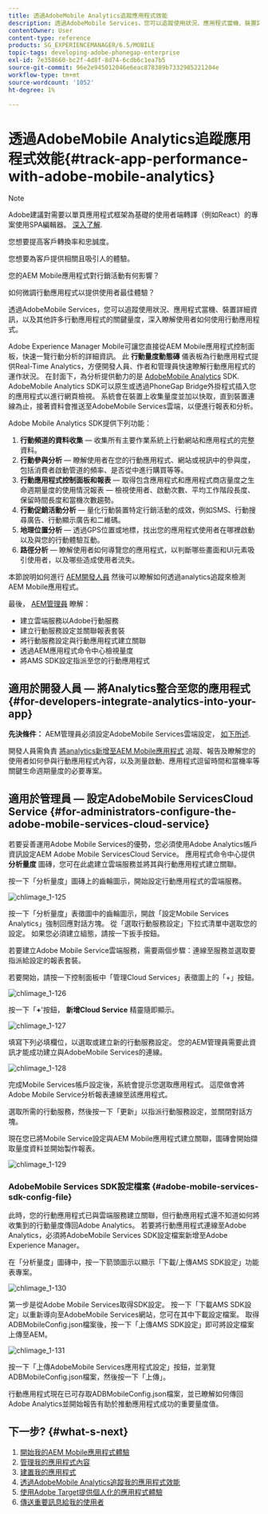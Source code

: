 ```yaml
---
title: 透過AdobeMobile Analytics追蹤應用程式效能
description: 透過AdobeMobile Services，您可以追蹤使用狀況、應用程式當機、裝置詳細資訊，以及其他許多行動應用程式的關鍵量度，深入瞭解使用者如何使用行動應用程式。 請詳閱本頁以瞭解更多資訊。
contentOwner: User
content-type: reference
products: SG_EXPERIENCEMANAGER/6.5/MOBILE
topic-tags: developing-adobe-phonegap-enterprise
exl-id: 7e358660-bc2f-4d8f-8d74-6cdb6c1ea7b5
source-git-commit: 96e2e945012046e6eac878389b7332985221204e
workflow-type: tm+mt
source-wordcount: '1052'
ht-degree: 1%

---
```


# 透過AdobeMobile Analytics追蹤應用程式效能{#track-app-performance-with-adobe-mobile-analytics}

>[!NOTE]
>
>Adobe建議對需要以單頁應用程式框架為基礎的使用者端轉譯（例如React）的專案使用SPA編輯器。 [深入了解](/help/sites-developing/spa-overview.md).

您想要提高客戶轉換率和忠誠度。

您想要為客戶提供相關且吸引人的體驗。

您的AEM Mobile應用程式對行銷活動有何影響？

如何微調行動應用程式以提供使用者最佳體驗？

透過AdobeMobile Services，您可以追蹤使用狀況、應用程式當機、裝置詳細資訊，以及其他許多行動應用程式的關鍵量度，深入瞭解使用者如何使用行動應用程式。

Adobe Experience Manager Mobile可讓您直接從AEM Mobile應用程式控制面板，快速一覽行動分析的詳細資訊。 此 **行動量度動態磚** 儀表板為行動應用程式提供Real-Time Analytics，方便開發人員、作者和管理員快速瞭解行動應用程式的運作狀況。 在封面下，為分析提供動力的是 [AdobeMobile Analytics](https://business.adobe.com/products/analytics/mobile-marketing.html) SDK. AdobeMobile Analytics SDK可以原生或透過PhoneGap Bridge外掛程式插入您的應用程式以進行網頁檢視。 系統會在裝置上收集量度並加以快取，直到裝置連線為止，接著資料會推送至AdobeMobile Services雲端，以便進行報表和分析。

Adobe Mobile Analytics SDK提供下列功能：

1. **行動頻道的資料收集**  — 收集所有主要作業系統上行動網站和應用程式的完整資料。
1. **行動參與分析**  — 瞭解使用者在您的行動應用程式、網站或視訊中的參與度，包括消費者啟動管道的頻率、是否從中進行購買等等。
1. **行動應用程式控制面板和報表**  — 取得包含應用程式和應用程式商店量度之生命週期量度的使用情況報表 — 檢視使用者、啟動次數、平均工作階段長度、保留時間長度和當機次數趨勢。
1. **行動促銷活動分析**  — 量化行動裝置特定行銷活動的成效，例如SMS、行動搜尋廣告、行動顯示廣告和二維碼。
1. **地理位置分析**  — 透過GPS位置或地標，找出您的應用程式使用者在哪裡啟動以及與您的行動體驗互動。
1. **路徑分析**  — 瞭解使用者如何導覽您的應用程式，以判斷哪些畫面和UI元素吸引使用者，以及哪些造成使用者流失。

本節說明如何進行 [AEM開發人員](#developers) 然後可以瞭解如何透過analytics追蹤來檢測AEM Mobile應用程式。

最後， [AEM管理員](#administrators) 瞭解：

* 建立雲端服務以Adobe行動服務
* 建立行動服務設定並關聯報表套裝
* 將行動服務設定與行動應用程式建立關聯
* 透過AEM應用程式命令中心檢視量度
* 將AMS SDK設定指派至您的行動應用程式

## 適用於開發人員 — 將Analytics整合至您的應用程式 {#for-developers-integrate-analytics-into-your-app}

**先決條件：** AEM管理員必須設定AdobeMobile Services雲端設定， [如下所述](#amscloudserviceconfig).

開發人員需負責 [將analytics新增至AEM Mobile應用程式](/help/mobile/phonegap-add-analytics-to-apps.md) 追蹤、報告及瞭解您的使用者如何參與行動應用程式內容，以及測量啟動、應用程式逗留時間和當機率等關鍵生命週期量度的必要專案。

## 適用於管理員 — 設定AdobeMobile ServicesCloud Service {#for-administrators-configure-the-adobe-mobile-services-cloud-service}

若要妥善運用Adobe Mobile Services的優勢，您必須使用Adobe Analytics帳戶資訊設定AEM Adobe Mobile ServicesCloud Service。 應用程式命令中心提供 **分析量度** 圖磚，您可在此處建立雲端服務並將其與行動應用程式建立關聯。

按一下「分析量度」圖磚上的齒輪圖示，開始設定行動應用程式的雲端服務。

![chlimage_1-125](assets/chlimage_1-125.png)

按一下「分析量度」表徵圖中的齒輪圖示，開啟「設定Mobile Services Analytics」強制回應對話方塊。 從「選取行動服務設定」下拉式清單中選取您的設定。 如果您必須建立組態，請按一下扳手按鈕。

若要建立Adobe Mobile Service雲端服務，需要兩個步驟：連線至服務並選取要指派給設定的報表套裝。

若要開始，請按一下控制面板中「管理Cloud Services」表徵圖上的「+」按鈕。

![chlimage_1-126](assets/chlimage_1-126.png)

按一下「**+**&#39;按鈕， **新增Cloud Service** 精靈隨即顯示。

![chlimage_1-127](assets/chlimage_1-127.png)

填寫下列必填欄位，以選取或建立新的行動服務設定。 您的AEM管理員需要此資訊才能成功建立與AdobeMobile Services的連線。

![chlimage_1-128](assets/chlimage_1-128.png)

完成Mobile Services帳戶設定後，系統會提示您選取應用程式。 這麼做會將Adobe Mobile Service分析報表連線至該應用程式。

選取所需的行動服務，然後按一下「更新」以指派行動服務設定，並關閉對話方塊。

現在您已將Mobile Service設定與AEM Mobile應用程式建立關聯，圖磚會開始擷取量度資料並開始製作報表。

![chlimage_1-129](assets/chlimage_1-129.png)

### AdobeMobile Services SDK設定檔案 {#adobe-mobile-services-sdk-config-file}

此時，您的行動應用程式已與雲端服務建立關聯，但行動應用程式還不知道如何將收集到的行動量度傳回Adobe Analytics。 若要將行動應用程式連線至Adobe Analytics，必須將AdobeMobile Services SDK設定檔案新增至Adobe Experience Manager。

在「分析量度」圖磚中，按一下箭頭圖示以顯示「下載/上傳AMS SDK設定」功能表專案。

![chlimage_1-130](assets/chlimage_1-130.png)

第一步是從Adobe Mobile Services取得SDK設定。 按一下「下載AMS SDK設定」以重新導向至AdobeMobile Services網站，您可在其中下載設定檔案。 取得ADBMobileConfig.json檔案後，按一下「上傳AMS SDK設定」即可將設定檔案上傳至AEM。

![chlimage_1-131](assets/chlimage_1-131.png)

按一下「上傳AdobeMobile Services應用程式設定」按鈕，並瀏覽ADBMobileConfig.json檔案，然後按一下「上傳」。

行動應用程式現在已可存取ADBMobileConfig.json檔案，並已瞭解如何傳回Adobe Analytics並開始報告有助於推動應用程式成功的重要量度值。

## 下一步? {#what-s-next}

1. [開始我的AEM Mobile應用程式體驗](/help/mobile/starting-aem-phonegap-app.md)
1. [管理我的應用程式內容](/help/mobile/phonegap-manage-app-content.md)
1. [建置我的應用程式](/help/mobile/building-app-mobile-phonegap.md)
1. [透過AdobeMobile Analytics追蹤我的應用程式效能](/help/mobile/phonegap-intro-to-app-analytics.md)
1. [使用Adobe Target提供個人化的應用程式體驗](/help/mobile/phonegap-aem-mobile-content-personalization.md)
1. [傳送重要訊息給我的使用者](/help/mobile/phonegap-push-notifications.md)
